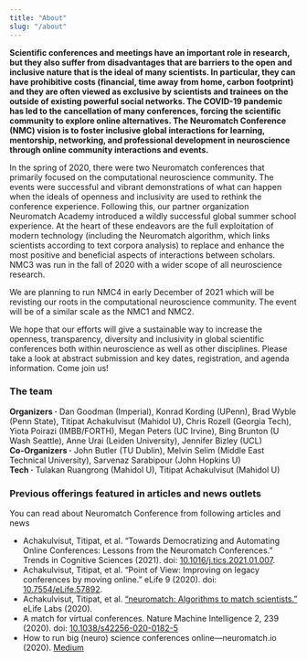 ```yaml
---
title: "About"
slug: "/about"
---
```


**Scientific conferences and meetings have an important role in research, but they also suffer from disadvantages that are barriers to the open and inclusive nature that is the ideal of many scientists. In particular, they can have prohibitive costs (financial, time away from home, carbon footprint) and they are often viewed as exclusive by scientists and trainees on the outside of existing powerful social networks. The COVID-19 pandemic has led to the cancellation of many conferences, forcing the scientific community to explore online alternatives. The Neuromatch Conference (NMC) vision is to foster inclusive global interactions for learning, mentorship, networking, and professional development in neuroscience through online community interactions and events.**

In the spring of 2020, there were two Neuromatch conferences that primarily focused on the computational neuroscience community. The events were successful and vibrant demonstrations of what can happen when the ideals of openness and inclusivity are used to rethink the conference experience. Following this, our partner organization Neuromatch Academy introduced a wildly successful global summer school experience. At the heart of these endeavors are the full exploitation of modern technology (including the Neuromatch algorithm, which links scientists according to text corpora analysis) to replace and enhance the most positive and beneficial aspects of interactions between scholars. NMC3 was run in the fall of 2020 with a wider scope of all neuroscience research.

We are planning to run NMC4 in early December of 2021 which will be revisting our roots in the computational neuroscience community. The event will be of a similar scale as the NMC1 and NMC2.

We hope that our efforts will give a sustainable way to increase the openness, transparency, diversity and inclusivity in global scientific conferences both within neuroscience as well as other disciplines. Please take a look at abstract submission and key dates, registration, and agenda information. Come join us!

### The team

**Organizers ·** Dan Goodman (Imperial), Konrad Kording (UPenn), Brad Wyble (Penn State), Titipat Achakulvisut (Mahidol U), Chris Rozell (Georgia Tech), Yiota Poirazi (IMBB/FORTH), Megan Peters (UC Irvine), Bing Brunton (U Wash Seattle), Anne Urai (Leiden University), Jennifer Bizley (UCL)<br>
**Co-Organizers ·** John Butler (TU Dublin), Melvin Selim (Middle East Technical University), Sarvenaz Sarabipour (John Hopkins U)<br>
**Tech ·** Tulakan Ruangrong (Mahidol U), Titipat Achakulvisut (Mahidol U)

### Previous offerings featured in articles and news outlets

You can read about Neuromatch Conference from following articles and news

- Achakulvisut, Titipat, et al. “Towards Democratizing and Automating Online Conferences: Lessons from the Neuromatch Conferences.” Trends in Cognitive Sciences (2021). doi: [10.1016/j.tics.2021.01.007](https://www.sciencedirect.com/science/article/pii/S1364661321000097).
- Achakulvisut, Titipat, et al. “Point of View: Improving on legacy conferences by moving online.” eLife 9 (2020). doi: [10.7554/eLife.57892](https://elifesciences.org/articles/57892).
- Achakulvisut, Titipat, et al. [“neuromatch: Algorithms to match scientists.”](https://elifesciences.org/labs/5ed408f4/neuromatch-algorithms-to-match-scientists) eLife Labs (2020).
- A match for virtual conferences. Nature Machine Intelligence 2, 239 (2020). doi: [10.1038/s42256-020-0182-5](https://doi.org/10.1038/s42256-020-0182-5)
- How to run big (neuro) science conferences online—neuromatch.io (2020). [Medium](https://medium.com/@kording/how-to-run-big-neuro-science-conferences-online-neuromatch-io-49c694c7e65d)
